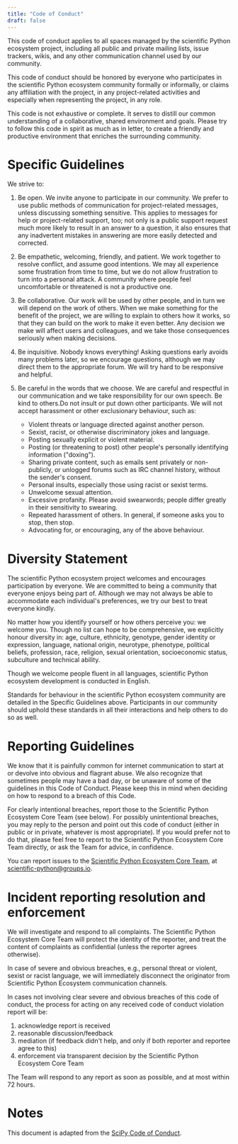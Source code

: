 ```yaml
---
title: "Code of Conduct"
draft: false
---
```


This code of conduct applies to all spaces managed by the scientific Python
ecosystem project, including all public and private mailing lists,
issue trackers, wikis, and any other communication channel used by our
community.

This code of conduct should be honored by everyone who participates in the
scientific Python ecosystem community formally or informally, or
claims any affiliation with the project, in any project-related activities and
especially when representing the project, in any role.

This code is not exhaustive or complete.
It serves to distill our common understanding of a collaborative, shared
environment and goals.
Please try to follow this code in spirit as much as in letter, to create a
friendly and productive environment that enriches the surrounding community.

# Specific Guidelines

We strive to:

1.  Be open.
    We invite anyone to participate in our community.
    We prefer to use public methods of communication for project-related messages,
    unless discussing something sensitive.
    This applies to messages for help or project-related support, too; not only
    is a public support request much more likely to result in an answer to a
    question, it also ensures that any inadvertent mistakes in answering are more
    easily detected and corrected.

2.  Be empathetic, welcoming, friendly, and patient.
    We work together to resolve conflict, and assume good intentions.
    We may all experience some frustration from time to time, but
    we do not allow frustration to turn into a personal attack.
    A community where people feel uncomfortable or threatened is not a productive one.

3.  Be collaborative.
    Our work will be used by other people, and in turn
    we will depend on the work of others.
    When we make something for the benefit of the project, we are willing to explain
    to others how it works, so that they can build on the work to make it even better.
    Any decision we make will affect users and colleagues, and we take
    those consequences seriously when making decisions.

4.  Be inquisitive.
    Nobody knows everything!
    Asking questions early avoids many problems later, so we encourage
    questions, although we may direct them to the appropriate forum.
    We will try hard to be responsive and helpful.

5.  Be careful in the words that we choose.
    We are careful and respectful in our communication and
    we take responsibility for our own speech.
    Be kind to others.Do not insult or put down other participants.
    We will not accept harassment or other exclusionary behaviour, such as:

    -   Violent threats or language directed against another person.
    -   Sexist, racist, or otherwise discriminatory jokes and language.
    -   Posting sexually explicit or violent material.
    -   Posting (or threatening to post) other people's personally identifying information ("doxing").
    -   Sharing private content, such as emails sent privately or non-publicly,
        or unlogged forums such as IRC channel history, without the sender's consent.
    -   Personal insults, especially those using racist or sexist terms.
    -   Unwelcome sexual attention.
    -   Excessive profanity.
        Please avoid swearwords; people differ greatly in their sensitivity to swearing.
    -   Repeated harassment of others.
        In general, if someone asks you to stop, then stop.
    -   Advocating for, or encouraging, any of the above behaviour.

# Diversity Statement

The scientific Python ecosystem project welcomes and encourages participation by everyone.
We are committed to being a community that everyone enjoys being part of.
Although we may not always be able to accommodate each individual's preferences,
we try our best to treat everyone kindly.

No matter how you identify yourself or how others perceive you: we welcome you.
Though no list can hope to be comprehensive, we explicitly honour diversity in:
age, culture, ethnicity, genotype, gender identity or expression, language,
national origin, neurotype, phenotype, political beliefs, profession, race, religion,
sexual orientation, socioeconomic status, subculture and technical ability.

Though we welcome people fluent in all languages, scientific Python ecosystem
development is conducted in English.

Standards for behaviour in the scientific Python ecosystem community are
detailed in the Specific Guidelines above.
Participants in our community should uphold these standards in all their
interactions and help others to do so as well.

# Reporting Guidelines

We know that it is painfully common for internet communication to start
at or devolve into obvious and flagrant abuse.
We also recognize that sometimes people may have a bad day, or be unaware of
some of the guidelines in this Code of Conduct.
Please keep this in mind when deciding on how to respond to a breach of this Code.

For clearly intentional breaches, report those to the Scientific Python
Ecosystem Core Team (see below).
For possibly unintentional breaches, you may reply to the person and point out
this code of conduct (either in public or in private, whatever is most
appropriate).
If you would prefer not to do that, please feel free to report to the
Scientific Python Ecosystem Core Team directly, or ask the Team for advice, in
confidence.

You can report issues to the
[Scientific Python Ecosystem Core Team](https://github.com/orgs/scientific-python/teams/core-team/members),
at <scientific-python@groups.io>.

<!--
If your report involves any members of the Team, or if they feel they
have a conflict of interest in handling it, then they will recuse
themselves from considering your report. Alternatively, if for any
reason you feel uncomfortable making a report to the Team, then you
can also contact:

-   Senior [NumFOCUS
    staff](https://numfocus.org/code-of-conduct#persons-responsible):
    <conduct@numfocus.org>.
-->

# Incident reporting resolution and enforcement

We will investigate and respond to all complaints.
The Scientific Python Ecosystem Core Team will protect the identity of the
reporter, and treat the content of complaints as confidential (unless the
reporter agrees otherwise).

In case of severe and obvious breaches, e.g., personal threat or
violent, sexist or racist language, we will immediately disconnect the
originator from Scientific Python Ecosystem communication channels.

In cases not involving clear severe and obvious breaches of this code of
conduct, the process for acting on any received code of conduct
violation report will be:

1.  acknowledge report is received
2.  reasonable discussion/feedback
3.  mediation (if feedback didn't help, and only if both reporter and
    reportee agree to this)
4.  enforcement via transparent decision by the Scientific Python Ecosystem
    Core Team

The Team will respond to any report as soon as possible, and at most
within 72 hours.

# Notes

This document is adapted from the
[SciPy Code of Conduct](http://scipy.github.io/devdocs/dev/conduct/code_of_conduct.html).

